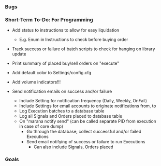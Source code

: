 ﻿### Bugs

### Short-Term To-Do: For Programming

- Add status to instructions to allow for easy liquidation
  - E.g. Enum in Instructions to check before buying order

- Track success or failure of batch scripts to check for hanging on library update

- Print summary of placed buy/sell orders on "execute"

- Add default color to Settings/config.cfg
  
- Add volume indicators!!!

- Send notification emails on success and/or failure
  - Include Setting for notification frequency (Daily, Weekly, OnFail)
  - Include Settings for email accounts to originate notifications from, to
  - Log Execution batches to a database table
  - Log all Signals and Orders placed to database table
  - On "marana notify send" (can be called separate PID from execution in case of core dump)
    - Go through the database, collect successful and/or failed Executions
    - Send email notifying of success or failure to run Executions
      - Can also include Signals, Orders placed


### Goals